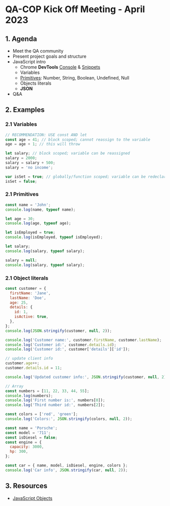 # QA-COP Kick Off Meeting - April 2023

## 1. Agenda

- Meet the QA community
- Present project goals and structure
- JavaScript intro
  - Chrome **DevTools** [Console](https://developer.chrome.com/docs/devtools/console/) & [Snippets](https://developer.chrome.com/docs/devtools/javascript/snippets/)
  - Variables
  - [Primitives](https://developer.mozilla.org/en-US/docs/Web/JavaScript/Data_structures): Number, String, Boolean, Undefined, Null
  - Objects literals
  - **JSON**
- Q&A

## 2. Examples

### 2.1 Variables

```javascript
// RECOMMENDATION: USE const AND let
const age = 41; // block scoped; cannot reassign to the variable
age = age + 1; // this will throw

let salary; // block scoped; variable can be reassigned
salary = 2000;
salary = salary + 500;
salary = 'no income';

var isSet = true; // globally/function scoped; variable can be redeclared and reassigned
isSet = false;
```

### 2.1 Primitives

```javascript
const name = 'John';
console.log(name, typeof name);

let age = 30;
console.log(age, typeof age);

let isEmployed = true;
console.log(isEmployed, typeof isEmployed);

let salary;
console.log(salary, typeof salary);

salary = null;
console.log(salary, typeof salary);
```

### 2.1 Object literals

```javascript
const customer = {
  firstName: 'Jane',
  lastName: 'Doe',
  age: 25,
  details: {
    id: 1,
    isActive: true,
  },
};
console.log(JSON.stringify(customer, null, 2));

console.log('Customer name:', customer.firstName, customer.lastName);
console.log('Customer id:', customer.details.id);
console.log('Customer id:', customer['details']['id']);

// update client info
customer.age++;
customer.details.id = 11;

console.log('Updated customer info:', JSON.stringify(customer, null, 2));

// Array
const numbers = [11, 22, 33, 44, 55];
console.log(numbers);
console.log('First number is:', numbers[0]);
console.log('Third number id:', numbers[2]);

const colors = ['red', 'green'];
console.log('Colors:', JSON.stringify(colors, null, 2));

const name = 'Porsche';
const model = '711';
const isDiesel = false;
const engine = {
  capacity: 3000,
  hp: 300,
};

const car = { name, model, isDiesel, engine, colors };
console.log('Car info', JSON.stringify(car, null, 2));
```

## 3. Resources

- [JavaScript Objects](https://javascript.info/object)

```

```
